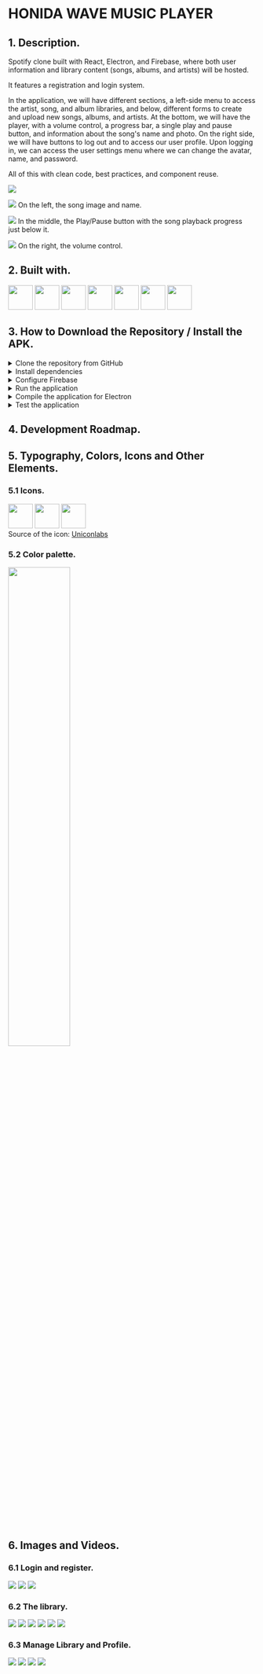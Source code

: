 # HONIDA WAVE MUSIC PLAYER 
## 1. Description.
Spotify clone built with React, Electron, and Firebase, where both user information and library content (songs, albums, and artists) will be hosted.

It features a registration and login system.

In the application, we will have different sections, a left-side menu to access the artist, song, and album libraries, and below, different forms to create and upload new songs, albums, and artists.
At the bottom, we will have the player, with a volume control, a progress bar, a single play and pause button, and information about the song's name and photo.
On the right side, we will have buttons to log out and to access our user profile. Upon logging in, we can access the user settings menu where we can change the avatar, name, and password.

All of this with clean code, best practices, and component reuse.  


![](https://github.com/DamianPyCoder/Program___ReactJS_ElectronJS___SpotifyClon/blob/main/reproductor_picts/10.png)

![](https://github.com/DamianPyCoder/RandomAssets__minicons__V1/blob/main/songlibrary.svg)  On the left, the song image and name.  

![](https://github.com/DamianPyCoder/RandomAssets__minicons__V1/blob/main/play_circle_black.svg)  In the middle, the Play/Pause button with the song playback progress just below it.  

![](https://github.com/DamianPyCoder/RandomAssets__minicons__V1/blob/main/volum.svg)  On the right, the volume control.  



## 2. Built with.
<img src="https://github.com/DamianPyCoder/RandomAssets__icons__V2/blob/main/VSCode-Dark.svg" width="50"> <img src="https://github.com/DamianPyCoder/RandomAssets__icons__V2/blob/main/React-Dark.svg" width="50">
<img src="https://github.com/DamianPyCoder/RandomAssets__icons__V2/blob/main/Electron.svg" width="50">
<img src="https://github.com/DamianPyCoder/RandomAssets__icons__V2/blob/main/Firebase-Dark.svg" width="50">
<img src="https://github.com/DamianPyCoder/RandomAssets__icons__V2/blob/main/Sass.svg" width="50">
<img src="https://github.com/DamianPyCoder/RandomAssets__icons__V2/blob/main/Yarn-Dark.svg" width="50">
<img src="https://github.com/DamianPyCoder/RandomAssets__icons__V2/blob/main/NodeJS-Dark.svg" width="50">


## 3. How to Download the Repository / Install the APK.

<details>
<summary>Clone the repository from GitHub</summary>
   
   - Open your terminal or command line on your computer.
   - Use the `git clone` command followed by the repository URL to clone the project to your local machine.
     ```
     git clone https://repository-url.git
     ```
     
</details>

<details>
<summary>Install dependencies</summary>
   
   - Once the repository is cloned to your local machine, navigate to the project directory.
   - Run the `npm install` command to install all the project dependencies defined in the `package.json` file.
     ```
     cd project-name
     npm install
     ```
     
</details>  

<details>
<summary>Configure Firebase</summary>
   
   - If the project is linked with Firebase, you may need to configure Firebase credentials in the project.
   - Open the Firebase configuration file (usually named `firebaseConfig.js` or similar) and ensure that the credentials are correct for your Firebase project.

</details>



<details>
<summary>Run the application</summary>
   
   - Once all dependencies are installed and configuration is complete, you can run the application.
   - Use the `npm start` command to start the application.
     ```
     npm start
     ```
     
</details>

<details>
<summary>Compile the application for Electron</summary>
   
   - If the project uses Electron JS, you may need to compile the application to work with Electron.
   - Follow the instructions provided in the project documentation to compile the application for Electron.
   - Typically, this involves running a specific build script for Electron.

</details>

<details>
<summary>Test the application</summary>
   
   - Once the application is up and running, open a web browser and access the application locally.
   - Ensure that all functionalities are working as expected, including Firebase-related functionalities such as authentication or database access.

</details>



## 4. Development Roadmap.




## 5. Typography, Colors, Icons and Other Elements.  

### 5.1 Icons.
<img src="https://github.com/DamianPyCoder/Program___ReactJS_ElectronJS___SpotifyClon/blob/main/reproductor_picts/logo-name-green.png" width="50">  <img src="https://github.com/DamianPyCoder/Program___ReactJS_ElectronJS___SpotifyClon/blob/main/reproductor_picts/logo-white.png" width="50">  <img src="https://github.com/DamianPyCoder/Program___ReactJS_ElectronJS___SpotifyClon/blob/main/reproductor_picts/logo-green.png" width="50">  
Source of the icon: [Uniconlabs](https://www.flaticon.es/icono-gratis/nota-musical_3293813?related_id=3293822&origin=search)  

### 5.2 Color palette.
<img src="https://github.com/DamianPyCoder/Program___ReactJS_ElectronJS___SpotifyClon/raw/main/reproductor_picts/Palette2.png" height="50%">  







## 6. Images and Videos.
### 6.1 Login and register.
![](https://github.com/DamianPyCoder/Program___ReactJS_ElectronJS___SpotifyClon/blob/main/reproductor_picts/0.png)
![](https://github.com/DamianPyCoder/Program___ReactJS_ElectronJS___SpotifyClon/blob/main/reproductor_picts/1.png)
![](https://github.com/DamianPyCoder/Program___ReactJS_ElectronJS___SpotifyClon/blob/main/reproductor_picts/2.png)

### 6.2 The library.
![](https://github.com/DamianPyCoder/Program___ReactJS_ElectronJS___SpotifyClon/blob/main/reproductor_picts/4.png)
![](https://github.com/DamianPyCoder/Program___ReactJS_ElectronJS___SpotifyClon/blob/main/reproductor_picts/5.png)
![](https://github.com/DamianPyCoder/Program___ReactJS_ElectronJS___SpotifyClon/blob/main/reproductor_picts/6.png)
![](https://github.com/DamianPyCoder/Program___ReactJS_ElectronJS___SpotifyClon/blob/main/reproductor_picts/7.png)
![](https://github.com/DamianPyCoder/Program___ReactJS_ElectronJS___SpotifyClon/blob/main/reproductor_picts/8.png)
![](https://github.com/DamianPyCoder/Program___ReactJS_ElectronJS___SpotifyClon/blob/main/reproductor_picts/9.png)

### 6.3 Manage Library and Profile.
![](https://github.com/DamianPyCoder/Program___ReactJS_ElectronJS___SpotifyClon/blob/main/reproductor_picts/3.png)
![](https://github.com/DamianPyCoder/Program___ReactJS_ElectronJS___SpotifyClon/blob/main/reproductor_picts/11.png)
![](https://github.com/DamianPyCoder/Program___ReactJS_ElectronJS___SpotifyClon/blob/main/reproductor_picts/13.png)
![](https://github.com/DamianPyCoder/Program___ReactJS_ElectronJS___SpotifyClon/blob/main/reproductor_picts/12.png)
